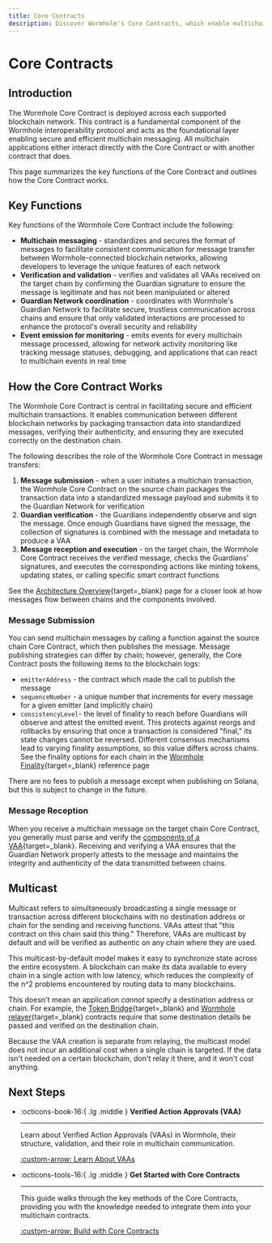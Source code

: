 ```yaml
---
title: Core Contracts
description: Discover Wormhole's Core Contracts, which enable multichain communication with message sending, receiving, and multicast features for efficient synchronization.
---
```


# Core Contracts

## Introduction

The Wormhole Core Contract is deployed across each supported blockchain network. This contract is a fundamental component of the Wormhole interoperability protocol and acts as the foundational layer enabling secure and efficient multichain messaging. All multichain applications either interact directly with the Core Contract or with another contract that does.

This page summarizes the key functions of the Core Contract and outlines how the Core Contract works.

## Key Functions 

Key functions of the Wormhole Core Contract include the following:

- **Multichain messaging** - standardizes and secures the format of messages to facilitate consistent communication for message transfer between Wormhole-connected blockchain networks, allowing developers to leverage the unique features of each network
- **Verification and validation** - verifies and validates all VAAs received on the target chain by confirming the Guardian signature to ensure the message is legitimate and has not been manipulated or altered
- **Guardian Network coordination** - coordinates with Wormhole's Guardian Network to facilitate secure, trustless communication across chains and ensure that only validated interactions are processed to enhance the protocol's overall security and reliability
- **Event emission for monitoring**  - emits events for every multichain message processed, allowing for network activity monitoring like tracking message statuses, debugging, and applications that can react to multichain events in real time

## How the Core Contract Works

The Wormhole Core Contract is central in facilitating secure and efficient multichain transactions. It enables communication between different blockchain networks by packaging transaction data into standardized messages, verifying their authenticity, and ensuring they are executed correctly on the destination chain.

The following describes the role of the Wormhole Core Contract in message transfers:

1. **Message submission** - when a user initiates a multichain transaction, the Wormhole Core Contract on the source chain packages the transaction data into a standardized message payload and submits it to the Guardian Network for verification
2. **Guardian verification** - the Guardians independently observe and sign the message. Once enough Guardians have signed the message, the collection of signatures is combined with the message and metadata to produce a VAA
3. **Message reception and execution** - on the target chain, the Wormhole Core Contract receives the verified message, checks the Guardians' signatures, and executes the corresponding actions like minting tokens, updating states, or calling specific smart contract functions

See the [Architecture Overview](/docs/learn/infrastructure/architecture/){target=\_blank} page for a closer look at how messages flow between chains and the components involved.

### Message Submission

You can send multichain messages by calling a function against the source chain Core Contract, which then publishes the message. Message publishing strategies can differ by chain; however, generally, the Core Contract posts the following items to the blockchain logs:

- `emitterAddress` - the contract which made the call to publish the message
- `sequenceNumber` - a unique number that increments for every message for a given emitter (and implicitly chain)
- `consistencyLevel`- the level of finality to reach before Guardians will observe and attest the emitted event. This protects against reorgs and rollbacks by ensuring that once a transaction is considered "final," its state changes cannot be reversed. Different consensus mechanisms lead to varying finality assumptions, so this value differs across chains. See the finality options for each chain in the [Wormhole Finality](/docs/build/reference/consistency-levels/){target=\_blank} reference page

There are no fees to publish a message except when publishing on Solana, but this is subject to change in the future.

### Message Reception

When you receive a multichain message on the target chain Core Contract, you generally must parse and verify the [components of a VAA](/docs/learn/infrastructure/vaas#vaa-format){target=\_blank}. Receiving and verifying a VAA ensures that the Guardian Network properly attests to the message and maintains the integrity and authenticity of the data transmitted between chains.

## Multicast

Multicast refers to simultaneously broadcasting a single message or transaction across different blockchains with no destination address or chain for the sending and receiving functions. VAAs attest that "this contract on this chain said this thing." Therefore, VAAs are multicast by default and will be verified as authentic on any chain where they are used.

This multicast-by-default model makes it easy to synchronize state across the entire ecosystem. A blockchain can make its data available to every chain in a single action with low latency, which reduces the complexity of the n^2 problems encountered by routing data to many blockchains.

This doesn't mean an application _cannot_ specify a destination address or chain. For example, the [Token Bridge](/docs/learn/transfers/token-bridge/){target=\_blank} and [Wormhole relayer](/docs/learn/infrastructure/relayer/){target=\_blank} contracts require that some destination details be passed and verified on the destination chain.

Because the VAA creation is separate from relaying, the multicast model does not incur an additional cost when a single chain is targeted. If the data isn't needed on a certain blockchain, don't relay it there, and it won't cost anything.

## Next Steps

<div class="grid cards" markdown>

-   :octicons-book-16:{ .lg .middle } **Verified Action Approvals (VAA)**

    ---

    Learn about Verified Action Approvals (VAAs) in Wormhole, their structure, validation, and their role in multichain communication.

    [:custom-arrow: Learn About VAAs](/docs/learn/infrastructure/vaas/)

- :octicons-tools-16:{ .lg .middle } **Get Started with Core Contracts**

    ---

    This guide walks through the key methods of the Core Contracts, providing you with the knowledge needed to integrate them into your multichain contracts.

    [:custom-arrow: Build with Core Contracts](/docs/build/core-messaging/core-contracts/)

</div>
